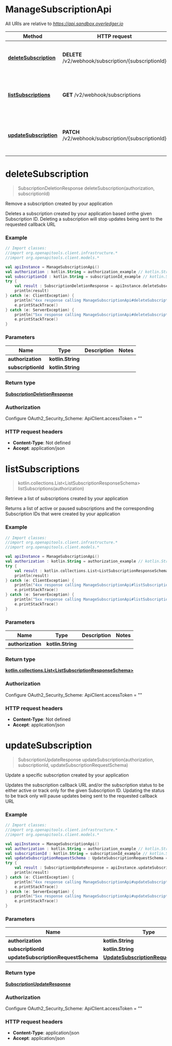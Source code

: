 # ManageSubscriptionApi

All URIs are relative to *https://api.sandbox.overledger.io*

Method | HTTP request | Description
------------- | ------------- | -------------
[**deleteSubscription**](ManageSubscriptionApi.md#deleteSubscription) | **DELETE** /v2/webhook/subscription/{subscriptionId} | Remove a subscription created by your application
[**listSubscriptions**](ManageSubscriptionApi.md#listSubscriptions) | **GET** /v2/webhook/subscriptions | Retrieve a list of subscriptions created by your application
[**updateSubscription**](ManageSubscriptionApi.md#updateSubscription) | **PATCH** /v2/webhook/subscription/{subscriptionId} | Update a specific subscription created by your application


<a name="deleteSubscription"></a>
# **deleteSubscription**
> SubscriptionDeletionResponse deleteSubscription(authorization, subscriptionId)

Remove a subscription created by your application

Deletes a subscription created by your application based onthe given Subscription ID. Deleting a subscription will stop updates being sent to the requested callback URL

### Example
```kotlin
// Import classes:
//import org.openapitools.client.infrastructure.*
//import org.openapitools.client.models.*

val apiInstance = ManageSubscriptionApi()
val authorization : kotlin.String = authorization_example // kotlin.String | 
val subscriptionId : kotlin.String = subscriptionId_example // kotlin.String | 
try {
    val result : SubscriptionDeletionResponse = apiInstance.deleteSubscription(authorization, subscriptionId)
    println(result)
} catch (e: ClientException) {
    println("4xx response calling ManageSubscriptionApi#deleteSubscription")
    e.printStackTrace()
} catch (e: ServerException) {
    println("5xx response calling ManageSubscriptionApi#deleteSubscription")
    e.printStackTrace()
}
```

### Parameters

Name | Type | Description  | Notes
------------- | ------------- | ------------- | -------------
 **authorization** | **kotlin.String**|  |
 **subscriptionId** | **kotlin.String**|  |

### Return type

[**SubscriptionDeletionResponse**](SubscriptionDeletionResponse.md)

### Authorization


Configure OAuth2_Security_Scheme:
    ApiClient.accessToken = ""

### HTTP request headers

 - **Content-Type**: Not defined
 - **Accept**: application/json

<a name="listSubscriptions"></a>
# **listSubscriptions**
> kotlin.collections.List&lt;ListSubscriptionResponseSchema&gt; listSubscriptions(authorization)

Retrieve a list of subscriptions created by your application

Returns a list of active or paused subscriptions and the corresponding Subscription IDs that were created by your application

### Example
```kotlin
// Import classes:
//import org.openapitools.client.infrastructure.*
//import org.openapitools.client.models.*

val apiInstance = ManageSubscriptionApi()
val authorization : kotlin.String = authorization_example // kotlin.String | 
try {
    val result : kotlin.collections.List<ListSubscriptionResponseSchema> = apiInstance.listSubscriptions(authorization)
    println(result)
} catch (e: ClientException) {
    println("4xx response calling ManageSubscriptionApi#listSubscriptions")
    e.printStackTrace()
} catch (e: ServerException) {
    println("5xx response calling ManageSubscriptionApi#listSubscriptions")
    e.printStackTrace()
}
```

### Parameters

Name | Type | Description  | Notes
------------- | ------------- | ------------- | -------------
 **authorization** | **kotlin.String**|  |

### Return type

[**kotlin.collections.List&lt;ListSubscriptionResponseSchema&gt;**](ListSubscriptionResponseSchema.md)

### Authorization


Configure OAuth2_Security_Scheme:
    ApiClient.accessToken = ""

### HTTP request headers

 - **Content-Type**: Not defined
 - **Accept**: application/json

<a name="updateSubscription"></a>
# **updateSubscription**
> SubscriptionUpdateResponse updateSubscription(authorization, subscriptionId, updateSubscriptionRequestSchema)

Update a specific subscription created by your application

Updates the subscription callback URL and/or the subscription status to be either active or track only for the given Subscription ID. Updating the status to be track only will pause updates being sent to the requested callback URL

### Example
```kotlin
// Import classes:
//import org.openapitools.client.infrastructure.*
//import org.openapitools.client.models.*

val apiInstance = ManageSubscriptionApi()
val authorization : kotlin.String = authorization_example // kotlin.String | 
val subscriptionId : kotlin.String = subscriptionId_example // kotlin.String | 
val updateSubscriptionRequestSchema : UpdateSubscriptionRequestSchema = {"statusUpdate":{"value":"ACTIVE"},"callbackUrl":"https://newcallbackUrl/endpoint"} // UpdateSubscriptionRequestSchema | 
try {
    val result : SubscriptionUpdateResponse = apiInstance.updateSubscription(authorization, subscriptionId, updateSubscriptionRequestSchema)
    println(result)
} catch (e: ClientException) {
    println("4xx response calling ManageSubscriptionApi#updateSubscription")
    e.printStackTrace()
} catch (e: ServerException) {
    println("5xx response calling ManageSubscriptionApi#updateSubscription")
    e.printStackTrace()
}
```

### Parameters

Name | Type | Description  | Notes
------------- | ------------- | ------------- | -------------
 **authorization** | **kotlin.String**|  |
 **subscriptionId** | **kotlin.String**|  |
 **updateSubscriptionRequestSchema** | [**UpdateSubscriptionRequestSchema**](UpdateSubscriptionRequestSchema.md)|  |

### Return type

[**SubscriptionUpdateResponse**](SubscriptionUpdateResponse.md)

### Authorization


Configure OAuth2_Security_Scheme:
    ApiClient.accessToken = ""

### HTTP request headers

 - **Content-Type**: application/json
 - **Accept**: application/json

